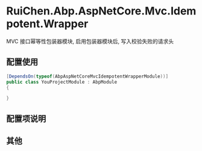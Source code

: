 # RuiChen.Abp.AspNetCore.Mvc.Idempotent.Wrapper

MVC 接口幂等性包装器模块, 启用包装器模块后, 写入校验失败的请求头

## 配置使用

```csharp
[DependsOn(typeof(AbpAspNetCoreMvcIdempotentWrapperModule))]
public class YouProjectModule : AbpModule
{

}
```
## 配置项说明

## 其他


